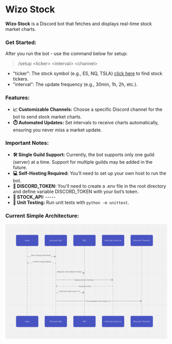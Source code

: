 # Wizo Stock

**Wizo Stock** is a Discord bot that fetches and displays real-time stock market charts.

### **Get Started:**
After you run the bot - use the command below for setup:

> /setup <<ticker>ticker> <<interval>interval> <<channel>channel>

- "ticker": The stock symbol (e.g., ES, NQ, TSLA) [click here](https://www.tradingview.com/markets/stocks-usa/market-movers-all-stocks/) to find stock tickers.
- "interval": The update frequency (e.g., 30min, 1h, 2h, etc.).

### **Features:**
- **📈 Customizable Channels:** Choose a specific Discord channel for the bot to send stock market charts.
- **⏱️ Automated Updates:** Set intervals to receive charts automatically, ensuring you never miss a market update.

### **Important Notes**:
- **🛠️ Single Guild Support:** Currently, the bot supports only one guild (server) at a time. Support for multiple guilds may be added in the future.
- **💻 Self-Hosting Required:** You’ll need to set up your own host to run the bot.
- **🚨 DISCORD_TOKEN:** You'll need to create a .env file in the root directory and define variable DISCORD_TOKEN with your bot’s token.
- **🚨 STOCK_API:** -----
- **🧪 Unit Testing:** Run unit tests with `python -m unittest`.

### **Current Simple Architecture**:

![Wizo-Stock-Architecture](architecture.png)
